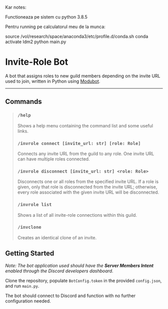 Kar notes:

Functioneaza pe sistem cu python 3.8.5 


Pentru running pe calculatorul meu de la munca:

source /vol/research/space/anaconda3/etc/profile.d/conda.sh
conda activate ldm2
python main.py

# Invite-Role Bot

A bot that assigns roles to new guild members depending on the invite URL used to join, written in Python using [Modubot](https://github.com/wow13524/discord-modubot).

---

## Commands
> ### `/help`
> Shows a help menu containing the command list and some useful links.
> 
> ### `/invrole connect [invite_url: str] [role: Role]`
> Connects any invite URL from the guild to any role.  One invite URL can have multiple roles connected.
> 
> ### `/invrole disconnect [invite_url: str] <role: Role>`
> Disconnects one or all roles from the specified invite URL.  If a role is given, only that role is disconnected from the invite URL; otherwise, every role associated with the given invite URL will be disconnected.
> 
> ### `/invrole list`
> Shows a list of all invite-role connections within this guild.
>
> ### `/invclone`
> Creates an identical clone of an invite.

## Getting Started
*Note: The bot application used should have the **Server Members Intent** enabled through the Discord developers dashboard.*

Clone the repository, populate `BotConfig.token` in the provided `config.json`, and run `main.py`.

The bot should connect to Discord and function with no further configuration needed.
